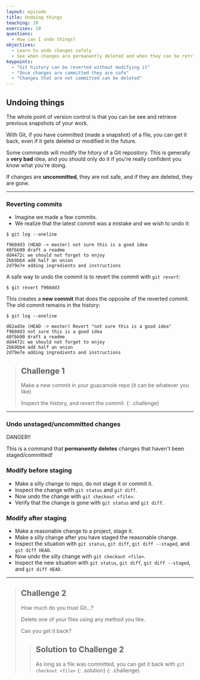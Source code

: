 ```yaml
---
layout: episode
title: Undoing things
teaching: 10
exercises: 10
questions:
  - How can I undo things?
objectives:
  - Learn to undo changes safely
  - See when changes are permanently deleted and when they can be retrieved
keypoints:
  - "Git history can be reverted without modifying it"
  - "Once changes are committed they are safe"
  - "Changes that are not committed can be deleted"
---
```


## Undoing things

The whole point of version control is that you can be see and retrieve previous snapshots of your work.

With Git, if you have committed (made a snapshot) of a file, you can get it back, even if it gets deleted or modified in the future.

Some commands will modify the hitory of a Git repository. This is generally a **very bad** idea, and you should only do it if you're really confident you know what you're doing.

If changes are **uncommitted**, they are not safe, and if they are deleted, they are gone.

---

### Reverting commits

- Imagine we made a few commits.
- We realize that the latest commit was a mistake and we wish to undo it:

```
$ git log --oneline

f960dd3 (HEAD -> master) not sure this is a good idea
40fbb90 draft a readme
dd4472c we should not forget to enjoy
2bb9bb4 add half an onion
2d79e7e adding ingredients and instructions
```

A safe way to undo the commit is to revert the commit with `git revert`:

```
$ git revert f960dd3
```

This creates a **new commit** that does the opposite of the reverted commit.
The old commit remains in the history:

```
$ git log --oneline

d62ad3e (HEAD -> master) Revert "not sure this is a good idea"
f960dd3 not sure this is a good idea
40fbb90 draft a readme
dd4472c we should not forget to enjoy
2bb9bb4 add half an onion
2d79e7e adding ingredients and instructions
```

> ## Challenge 1
>
> Make a new commit in your guacamole repo (it can be whatever you like)
> 
> Inspect the history, and revert the commit. 
{: .challenge}

---

### Undo unstaged/uncommitted changes

DANGER!! 

This is a command that **permanently deletes** changes
that haven't been staged/committed!

### Modify before staging

- Make a silly change to repo, do not stage it or commit it.
- Inspect the change with `git status` and `git diff`.
- Now undo the change with `git checkout <file>`.
- Verify that the change is gone with `git status` and `git diff`.

### Modify after staging

- Make a reasonable change to a project, stage it.
- Make a silly change after you have staged the reasonable change.
- Inspect the situation with `git status`, `git diff`, `git diff --staged`, and `git diff HEAD`.
- Now undo the silly change with `git checkout <file>`.
- Inspect the new situation with `git status`, `git diff`, `git diff --staged`, and `git diff HEAD`.

---

> ## Challenge 2
> 
> How much do you trust Git...?
> 
> Delete one of your files using any method you like.
> 
> Can you get it back?
> 
> > ## Solution to Challenge 2
> > 
> > As long as a file was committed, you can get it back with `git checkout <file>`
> {: .solution}
{: .challenge}

